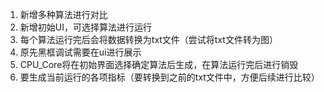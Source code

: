 1.	新增多种算法进行对比
2.	新增初始UI，可选择算法进行运行
3.	每个算法运行完后会将数据转换为txt文件（尝试将txt文件转为图）
4.	原先黑框调试需要在ui进行展示
5.	CPU_Core将在初始界面选择确定算法后生成，在算法运行完后进行销毁
6.	要生成当前运行的各项指标（要转换到之前的txt文件中，方便后续进行比较）

